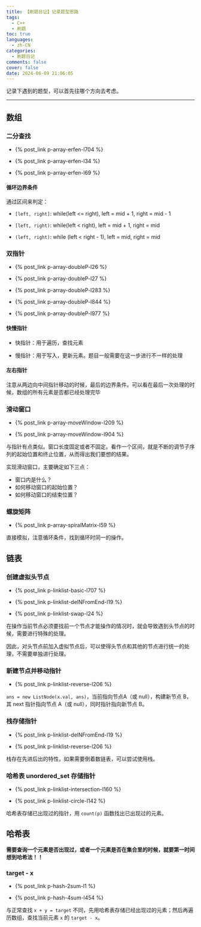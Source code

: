 ```yaml
---
title: 【刷题日记】记录题型思路
tags:
  - C++
  - 刷题
toc: true
languages:
  - zh-CN
categories:
  - 刷题日记
comments: false
cover: false
date: 2024-06-09 21:06:05
---
```


记录下遇到的题型，可以首先往哪个方向去考虑。

<!-- more -->

---

## 数组

### 二分查找

* {% post_link p-array-erfen-l704 %}  

* {% post_link p-array-erfen-l34 %}  

* {% post_link p-array-erfen-l69 %}

#### 循环边界条件

通过区间来判定：

* `[left, right]`: while(left <= right), left = mid + 1, right = mid - 1

* `[left, right)`: while(left < right), left = mid + 1, right = mid

* `(left, right)`: while (left < right - 1), left = mid, right = mid


### 双指针

* {% post_link p-array-doubleP-l26 %}  

* {% post_link p-array-doubleP-l27 %}  

* {% post_link p-array-doubleP-l283 %}  

* {% post_link p-array-doubleP-l844 %}  

* {% post_link p-array-doubleP-l977 %}


#### 快慢指针

* 快指针：用于遍历，查找元素

* 慢指针：用于写入，更新元素。题目一般需要在这一步进行不一样的处理

#### 左右指针

注意从两边向中间指针移动的时候，最后的边界条件。可以看在最后一次处理的时候，数组的所有元素是否都已经处理完毕


### 滑动窗口

* {% post_link p-array-moveWindow-l209 %}

* {% post_link p-array-moveWindow-l904 %}

与指针有点类似。窗口长度固定或者不固定。看作一个区间，就是不断的调节子序列的起始位置和终止位置，从而得出我们要想的结果。

实现滑动窗口，主要确定如下三点：
  * 窗口内是什么？
  * 如何移动窗口的起始位置？
  * 如何移动窗口的结束位置？


### 螺旋矩阵

* {% post_link p-array-spiralMatrix-l59 %}

直接模拟，注意循环条件，找到循环时同一的操作。


## 链表

### 创建虚拟头节点

* {% post_link p-linklist-basic-l707 %}  

* {% post_link p-linklist-delNFromEnd-l19 %}  

* {% post_link p-linklist-swap-l24 %}  

在操作当前节点必须要找前一个节点才能操作的情况时，就会导致遇到头节点的时候，需要进行特殊的处理。

因此，对头节点前加入虚拟节点后，可以使得头节点和其他的节点进行统一的处理，不需要单独进行处理。

### 新建节点并移动指针

* {% post_link p-linklist-reverse-l206 %}  

`ans = new ListNode(x.val, ans)`，当前指向节点A（或 null），构建新节点 B，其 next 指针指向节点 A（或 null），同时指针指向新节点 B。

### 栈存储指针

* {% post_link p-linklist-delNFromEnd-l19 %}  

* {% post_link p-linklist-reverse-l206 %}  

栈存在先进后出的特性，如果需要倒着数链表，可以尝试使用栈。

### 哈希表 unordered_set 存储指针

* {% post_link p-linklist-intersection-l160 %} 

* {% post_link p-linklist-circle-l142 %}  

哈希表存储已出现过的指针，用 `count(p)` 函数找出已出现过的元素。


## 哈希表

**需要查询一个元素是否出现过，或者一个元素是否在集合里的时候，就要第一时间想到哈希法！！**

### target - x

* {% post_link p-hash-2sum-l1 %} 

* {% post_link p-hash-4sum-l454 %}  

与正常查找 `x + y = target` 不同，先用哈希表存储已经出现过的元素；然后再遍历数组，查找当前元素 `x` 的 `target - x`。

### 